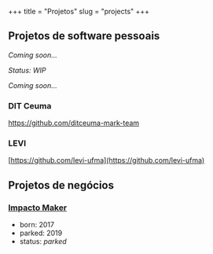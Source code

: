 +++
title = "Projetos"
slug = "projects"
+++

## Projetos de software pessoais

*Coming soon...*

*Status: WIP*

*Coming soon...*

### DIT Ceuma

https://github.com/ditceuma-mark-team

### LEVI

[https://github.com/levi-ufma](https://github.com/levi-ufma)

## Projetos de negócios

### [Impacto Maker](https://impactomaker.com/)

- born: 2017
- parked: 2019
- status: *parked*
